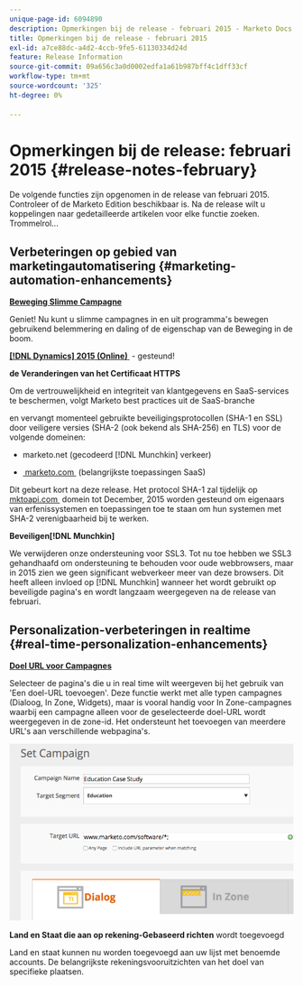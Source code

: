 ```yaml
---
unique-page-id: 6094890
description: Opmerkingen bij de release - februari 2015 - Marketo Docs - Productdocumentatie
title: Opmerkingen bij de release - februari 2015
exl-id: a7ce88dc-a4d2-4ccb-9fe5-61130334d24d
feature: Release Information
source-git-commit: 09a656c3a0d0002edfa1a61b987bff4c1dff33cf
workflow-type: tm+mt
source-wordcount: '325'
ht-degree: 0%

---
```


# Opmerkingen bij de release: februari 2015 {#release-notes-february}

De volgende functies zijn opgenomen in de release van februari 2015. Controleer of de Marketo Edition beschikbaar is. Na de release wilt u koppelingen naar gedetailleerde artikelen voor elke functie zoeken. Trommelrol...

## Verbeteringen op gebied van marketingautomatisering {#marketing-automation-enhancements}

**[Beweging Slimme Campagne](/help/marketo/product-docs/core-marketo-concepts/smart-campaigns/using-smart-campaigns/move-a-smart-campaign.md)**

Geniet! Nu kunt u slimme campagnes in en uit programma&#39;s bewegen gebruikend belemmering en daling of de eigenschap van de Beweging in de boom.

**[[!DNL Dynamics] 2015 (Online) &#x200B;](https://docs.marketo.com/display/docs/microsoft+dynamics+2013+on-premises)** - gesteund!

**de Veranderingen van het Certificaat HTTPS**

Om de vertrouwelijkheid en integriteit van klantgegevens en SaaS-services te beschermen, volgt Marketo best practices uit de SaaS-branche

en vervangt momenteel gebruikte beveiligingsprotocollen (SHA-1 en SSL) door veiligere versies (SHA-2 (ook bekend als SHA-256) en TLS) voor de volgende domeinen:

* marketo.net (gecodeerd [!DNL Munchkin] verkeer)

* [&#x200B; marketo.com &#x200B;](https://marketo.com) (belangrijkste toepassingen SaaS)

Dit gebeurt kort na deze release. Het protocol SHA-1 zal tijdelijk op [&#x200B; mktoapi.com &#x200B;](https://mktoapi.com) domein tot December, 2015 worden gesteund om eigenaars van erfenissystemen en toepassingen toe te staan om hun systemen met SHA-2 verenigbaarheid bij te werken.

**Beveiligen[!DNL Munchkin]**

We verwijderen onze ondersteuning voor SSL3. Tot nu toe hebben we SSL3 gehandhaafd om ondersteuning te behouden voor oude webbrowsers, maar in 2015 zien we geen significant webverkeer meer van deze browsers. Dit heeft alleen invloed op [!DNL Munchkin] wanneer het wordt gebruikt op beveiligde pagina&#39;s en wordt langzaam weergegeven na de release van februari.

## Personalization-verbeteringen in realtime {#real-time-personalization-enhancements}

**[Doel URL voor Campagnes](/help/marketo/product-docs/web-personalization/working-with-web-campaigns/adding-a-target-url-to-a-web-campaign.md)**

Selecteer de pagina&#39;s die u in real time wilt weergeven bij het gebruik van &#39;Een doel-URL toevoegen&#39;. Deze functie werkt met alle typen campagnes (Dialoog, In Zone, Widgets), maar is vooral handig voor In Zone-campagnes waarbij een campagne alleen voor de geselecteerde doel-URL wordt weergegeven in de zone-id. Het ondersteunt het toevoegen van meerdere URL&#39;s aan verschillende webpagina&#39;s.

![](assets/image2015-2-19-11-3a0-3a30.png)

**Land en Staat die aan op rekening-Gebaseerd richten** wordt toegevoegd

Land en staat kunnen nu worden toegevoegd aan uw lijst met benoemde accounts. De belangrijkste rekeningsvooruitzichten van het doel van specifieke plaatsen.
